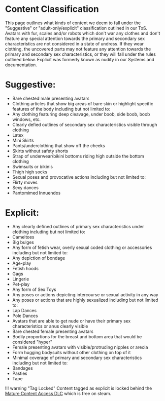 # Content Classification
This page outlines what kinds of content we deem to fall under the "Suggestive" or "adult-only/explicit" classification outlined in our ToS.
Avatars with fur, scales and/or robots which don't war any clothes and don't feature any special attention towards the primary and secondary sex characteristics are not considered in a state of undress. If they wear clothing, the uncovered parts may not feature any attention towards the primary and secondary sex characteristics, or they will fall under the rules outlined below.
Explicit was formerly known as nudity in our Systems and documentation.

# Suggestive:
- Bare chested male presenting avatars
- Clothing articles that show big areas of bare skin or highlight specific features of the body including but not limited to:
- Any clothing featuring deep cleavage, under boob, side boob, boob windows, etc.
- Clearly defied outlines of secondary sex characteristics visible through clothing
- Latex
- Mini Skirts
- Pants/underclothing that show off the cheeks
- Skirts without safety shorts
- Strap of underwear/bikini bottoms riding high outside the bottom clothing
- Swimsuits or bikinis
- Thigh high socks
- Sexual poses and provocative actions including but not limited to:
- Flirty moves
- Sexy dances
- Pantomimed Innuendos

# Explicit:
- Any clearly defined outlines of primary sex characteristics under clothing including but not limited to:
- Cameltoes
- Big bulges
- Any form of fetish wear, overly sexual coded clothing or accessories including but not limited to:
- Any depiction of bondage
- Age-play
- Fetish hoods
- Gags
- Lingerie
- Pet-play
- Any form of Sex Toys
- Any poses or actions depicting intercourse or sexual activity in any way
- Any poses or actions that are highly sexualized including but not limited to:
- Lap Dances
- Pole Dances
- Avatars that are able to get nude or have their primary sex characteristics or anus clearly visible
- Bare chested female presenting avatars
- Bodily proportions for the breast and bottom area that would be considered "hyper"
- Female presenting avatars with visible/protruding nipples or areola
- Form hugging bodysuits without other clothing on top of it
- Minimal coverage of primary and secondary sex characteristics including but not limited to:
- Bandages
- Pasties
- Tape

!!! warning "Tag Locked"
Content tagged as explicit is locked behind the [Mature Content Access DLC](../../chilloutvr/faq/mature-content-access-dlc.md) which is free
on steam.
